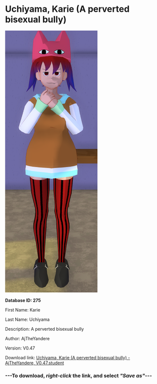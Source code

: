 # Uchiyama, Karie (A perverted bisexual bully)

<img src="https://raw.githubusercontent.com/Arbiter1223/Daigaku-Gurashi-Custom-Students/master/Students/Files/Uchiyama%2C%20Karie%20(A%20perverted%20bisexual%20bully).png" title="Uchiyama, Karie (A perverted bisexual bully) - AjTheYandere, V0.47">

**Database ID: 275**

First Name: Karie

Last Name: Uchiyama

Description: A perverted bisexual bully

Author: AjTheYandere

Version: V0.47

Download link: <a href="https://raw.githubusercontent.com/Arbiter1223/Daigaku-Gurashi-Custom-Students/master/Students/Files/Uchiyama%2C%20Karie%20(A%20perverted%20bisexual%20bully)%20-%20AjTheYandere%2C%20V0.47.student">Uchiyama, Karie (A perverted bisexual bully) - AjTheYandere, V0.47.student</a>

### ---**To download, _right-click_ the link, and select _"Save as"_**---
